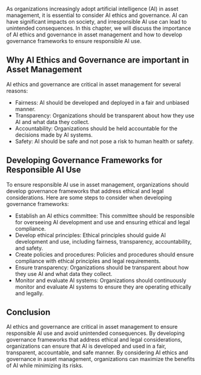 
As organizations increasingly adopt artificial intelligence (AI) in asset management, it is essential to consider AI ethics and governance. AI can have significant impacts on society, and irresponsible AI use can lead to unintended consequences. In this chapter, we will discuss the importance of AI ethics and governance in asset management and how to develop governance frameworks to ensure responsible AI use.

Why AI Ethics and Governance are important in Asset Management
--------------------------------------------------------------

AI ethics and governance are critical in asset management for several reasons:

* Fairness: AI should be developed and deployed in a fair and unbiased manner.
* Transparency: Organizations should be transparent about how they use AI and what data they collect.
* Accountability: Organizations should be held accountable for the decisions made by AI systems.
* Safety: AI should be safe and not pose a risk to human health or safety.

Developing Governance Frameworks for Responsible AI Use
-------------------------------------------------------

To ensure responsible AI use in asset management, organizations should develop governance frameworks that address ethical and legal considerations. Here are some steps to consider when developing governance frameworks:

* Establish an AI ethics committee: This committee should be responsible for overseeing AI development and use and ensuring ethical and legal compliance.
* Develop ethical principles: Ethical principles should guide AI development and use, including fairness, transparency, accountability, and safety.
* Create policies and procedures: Policies and procedures should ensure compliance with ethical principles and legal requirements.
* Ensure transparency: Organizations should be transparent about how they use AI and what data they collect.
* Monitor and evaluate AI systems: Organizations should continuously monitor and evaluate AI systems to ensure they are operating ethically and legally.

Conclusion
----------

AI ethics and governance are critical in asset management to ensure responsible AI use and avoid unintended consequences. By developing governance frameworks that address ethical and legal considerations, organizations can ensure that AI is developed and used in a fair, transparent, accountable, and safe manner. By considering AI ethics and governance in asset management, organizations can maximize the benefits of AI while minimizing its risks.
